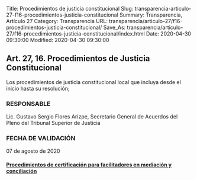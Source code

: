 Title: Procedimientos de justicia constitucional
Slug: transparencia-articulo-27-f16-procedimientos-justicia-constitucional
Summary: Transparencia, Artículo 27
Category: Transparencia
URL: transparencia/articulo-27/f16-procedimientos-justicia-constitucional/
Save_As: transparencia/articulo-27/f16-procedimientos-justicia-constitucional/index.html
Date: 2020-04-30 09:30:00
Modified: 2020-04-30 09:30:00


## Art. 27, 16. Procedimientos de Justicia Constitucional

Los procedimientos de justicia constitucional local que incluya desde el inicio hasta su resolución;

### RESPONSABLE

Lic. Gustavo Sergio Flores Arizpe, Secretario General de Acuerdos del Pleno del Tribunal Superior de Justicia

### FECHA DE VALIDACIÓN

07 de agosto de 2020

#### [Procedimientos de certificación para facilitadores en mediación y conciliación](https://www.pjecz.gob.mx/conocenos/estructura/tribunal-superior-de-justicia/organos-no-jurisdiccionales/cemasc/procedimientos-de-certificacion-para-facilitadores-en-mediacion-y-conciliacion/)

##### 


 


